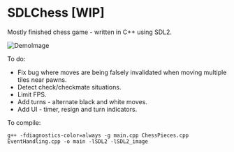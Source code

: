 # SDLChess [WIP]

Mostly finished chess game - written in C++ using SDL2.

![DemoImage](https://github.com/user-attachments/assets/8d850518-5bc0-4edd-bce4-82de50e08310)


To do:
*   Fix bug where moves are being falsely invalidated when moving multiple tiles near pawns.
*   Detect check/checkmate situations.
*   Limit FPS.
*   Add turns - alternate black and white moves.
*   Add UI - timer, resign and turn indicators.

To compile:

```
g++ -fdiagnostics-color=always -g main.cpp ChessPieces.cpp EventHandling.cpp -o main -lSDL2 -lSDL2_image
```
